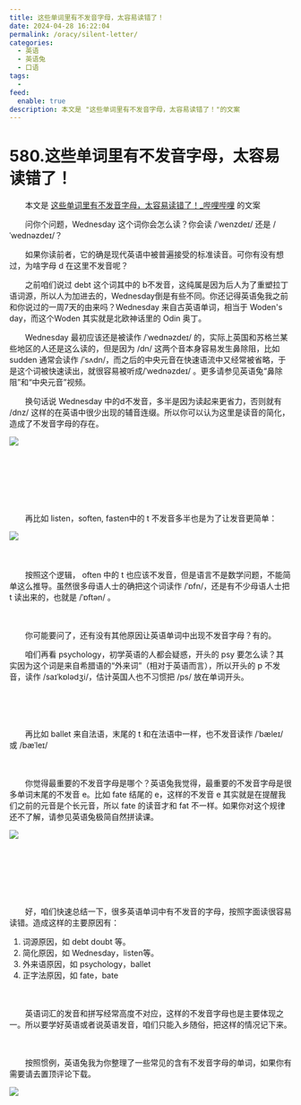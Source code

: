 ```yaml
---
title: 这些单词里有不发音字母，太容易读错了！
date: 2024-04-28 16:22:04
permalink: /oracy/silent-letter/
categories:
  - 英语
  - 英语兔
  - 口语
tags:
  - 
feed:
  enable: true
description: 本文是 "这些单词里有不发音字母，太容易读错了！"的文案
---
```

# 580.这些单词里有不发音字母，太容易读错了！

　　本文是 [这些单词里有不发音字母，太容易读错了！_哔哩哔哩](https://www.bilibili.com/video/av411436594/) 的文案
<!-- more -->
　　问你个问题，Wednesday 这个词你会怎么读？你会读 /ˈwenzdeɪ/ 还是 /ˈwednəzdeɪ/？

　　如果你读前者，它的确是现代英语中被普遍接受的标准读音。可你有没有想过，为啥字母 d 在这里不发音呢？

　　之前咱们说过 debt 这个词其中的 b不发音，这纯属是因为后人为了重塑拉丁语词源，所以人为加进去的，Wednesday倒是有些不同。你还记得英语兔我之前和你说过的一周7天的由来吗？Wednesday 来自古英语单词，相当于 Woden's day，而这个Woden 其实就是北欧神话里的 Odin 奥丁。

　　Wednesday 最初应该还是被读作 /ˈwednəzdeɪ/ 的，实际上英国和苏格兰某些地区的人还是这么读的，但是因为 /dn/ 这两个音本身容易发生鼻除阻，比如 sudden 通常会读作 /ˈsʌdn/，而之后的中央元音在快速语流中又经常被省略，于是这个词被快速读出，就很容易被听成/ˈwednəzdeɪ/ 。更多请参见英语兔“鼻除阻”和“中央元音”视频。

　　换句话说 Wednesday 中的d不发音，多半是因为读起来更省力，否则就有 /dnz/ 这样的在英语中很少出现的辅音连缀。所以你可以认为这里是读音的简化，造成了不发音字母的存在。

​![](https://image.peterjxl.com/blog/image-20240322093333-xjhm406.png)​

　　‍

　　‍

　　‍

　　再比如 listen，soften, fasten中的 t 不发音多半也是为了让发音更简单：

​![](https://image.peterjxl.com/blog/image-20240322093411-ermooi4.png)​

　　‍

　　按照这个逻辑， often 中的 t 也应该不发音，但是语言不是数学问题，不能简单这么推导。虽然很多母语人士的确把这个词读作 /ˈɒfn/，还是有不少母语人士把 t 读出来的，也就是 /ˈɒftən/  。

　　‍

　　你可能要问了，还有没有其他原因让英语单词中出现不发音字母？有的。

　　咱们再看 psychology，初学英语的人都会疑惑，开头的 psy 要怎么读？其实因为这个词是来自希腊语的“外来词”（相对于英语而言），所以开头的 p 不发音，读作 /saɪˈkɒlədʒi/，估计英国人也不习惯把 /ps/ 放在单词开头。

　　‍

　　‍

　　再比如 ballet 来自法语，末尾的 t 和在法语中一样，也不发音读作 /ˈbæleɪ/ 或 /bæˈleɪ/

　　‍

　　你觉得最重要的不发音字母是哪个？英语兔我觉得，最重要的不发音字母是很多单词末尾的不发音 e。比如 fate 结尾的 e，这样的不发音 e 其实就是在提醒我们之前的元音是个长元音，所以 fate 的读音才和 fat 不一样。如果你对这个规律还不了解，请参见英语兔极简自然拼读课。

​![](https://image.peterjxl.com/blog/image-20240322093819-qe1xlwp.png)​

　　‍

　　‍

　　‍

　　好，咱们快速总结一下，很多英语单词中有不发音的字母，按照字面读很容易读错。造成这样的主要原因有：

1. 词源原因，如 debt doubt 等。
2. 简化原因，如 Wednesday，listen等。
3. 外来语原因，如 psychology，ballet
4. 正字法原因，如 fate，bate

　　‍

　　英语词汇的发音和拼写经常高度不对应，这样的不发音字母也是主要体现之一。所以要学好英语或者说英语发音，咱们只能入乡随俗，把这样的情况记下来。

　　‍

　　按照惯例，英语兔我为你整理了一些常见的含有不发音字母的单词，如果你有需要请去置顶评论下载。

​![](https://image.peterjxl.com/blog/image-20240322094005-wb2k9rv.png)​
